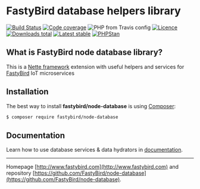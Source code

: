 # FastyBird database helpers library

[![Build Status](https://img.shields.io/travis/FastyBird/node-database.svg?style=flat-square)](https://travis-ci.org/FastyBird/node-database)
[![Code coverage](https://img.shields.io/coveralls/FastyBird/node-database.svg?style=flat-square)](https://coveralls.io/r/FastyBird/node-database)
![PHP from Travis config](https://img.shields.io/travis/php-v/fastybird/node-database?style=flat-square)
[![Licence](https://img.shields.io/packagist/l/FastyBird/node-database.svg?style=flat-square)](https://packagist.org/packages/FastyBird/node-database)
[![Downloads total](https://img.shields.io/packagist/dt/FastyBird/node-database.svg?style=flat-square)](https://packagist.org/packages/FastyBird/node-database)
[![Latest stable](https://img.shields.io/packagist/v/FastyBird/node-database.svg?style=flat-square)](https://packagist.org/packages/FastyBird/node-database)
[![PHPStan](https://img.shields.io/badge/PHPStan-enabled-brightgreen.svg?style=flat-square)](https://github.com/phpstan/phpstan)

## What is FastyBird node database library?

This is a [Nette framework](https://nette.org) extension with useful helpers and services for [FastyBird](https://www.fastybird.com) IoT microservices

## Installation

The best way to install **fastybird/node-database** is using [Composer](http://getcomposer.org/):

```sh
$ composer require fastybird/node-database
```

## Documentation

Learn how to use database services & data hydrators in [documentation](https://github.com/FastyBird/node-database/blob/master/docs/en/index.md).

***
Homepage [http://www.fastybird.com](http://www.fastybird.com) and repository [https://github.com/FastyBird/node-database](https://github.com/FastyBird/node-database).
